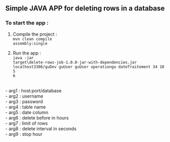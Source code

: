 ## Simple JAVA APP for deleting rows in a database

### To start the app :  

1. Compile the project : <br>
<code>mvn clean compile assembly:single</code>

2. Run the app : <br>
<code>java -jar target\delete-rows-job-1.0.0-jar-with-dependencies.jar localhost3306/guDev guUser guUser operationgu dateTraitement 34 10 5 6</code>
<br>
- arg1 : host:port/database <br>
- arg2 : username <br>
- arg3 : password <br>
- arg4 : table name <br>
- arg5 : date column <br>
- arg6 : delete before in hours <br>
- arg7 : limit of rows <br>
- arg8 : delete interval in seconds <br>
- arg9 : stop hour <br>

